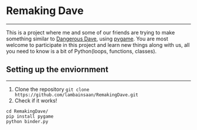 # Remaking Dave
-----
This is a project where me and some of our friends are trying to make something similar to [Dangerous Dave](https://www.google.co.in/webhp?sourceid=chrome-instant&ion=1&espv=2&ie=UTF-8#q=dangerous+dave+wiki&*), using [pygame](http://www.pygame.org/lofi.html). You are most welcome to participate in this project and learn new things along with us, all you need to know is a bit of Python(loops, functions, classes).

## Setting up the enviornment
----
1. Clone the repository `git clone https://github.com/lambainsaan/RemakingDave.git`
2. Check if it works!

```
cd RemakingDave/
pip install pygame
python binder.py
```
